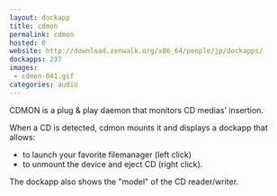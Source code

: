```yaml
---
layout: dockapp
title: cdmon
permalink: cdmon
hosted: 0
website: http://download.zenwalk.org/x86_64/people/jp/dockapps/
dockapps: 237
images:
 - cdmon-041.gif
categories: audio
---
```

CDMON is a plug & play daemon that monitors CD medias' insertion.

When a CD is detected, cdmon mounts it and displays a dockapp that allows:
- to launch your favorite filemanager (left click)
- to unmount the device and eject CD (right click).

The dockapp also shows the "model" of the CD reader/writer.

